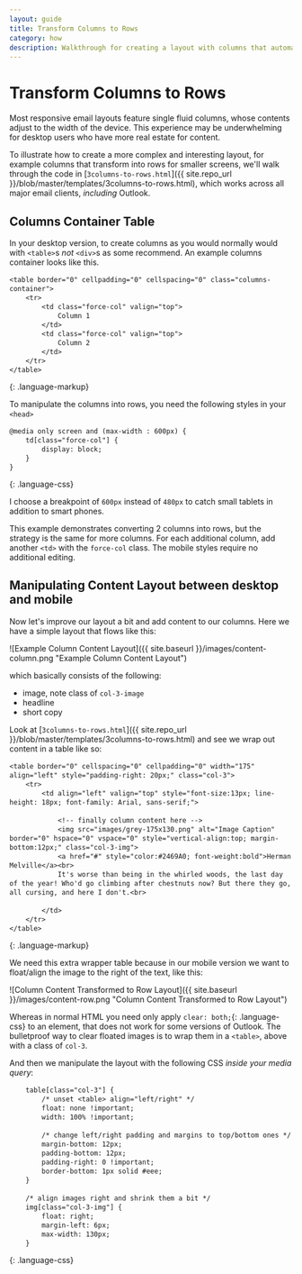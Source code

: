```yaml
---
layout: guide
title: Transform Columns to Rows
category: how
description: Walkthrough for creating a layout with columns that automatically transforms to rows for smaller devices.
---
```


# Transform Columns to Rows

Most responsive email layouts feature single fluid columns, whose contents adjust to the width of the device. This experience may be underwhelming for desktop users who have more real estate for content.

To illustrate how to create a more complex and interesting layout, for example columns that transform into rows for smaller screens, we'll walk through the code in [`3columns-to-rows.html`]({{ site.repo_url }}/blob/master/templates/3columns-to-rows.html), which works across all major email clients, *including* Outlook.

## Columns Container Table

In your desktop version, to create columns as you would normally would with `<table>`s _not_ `<div>`s as some recommend.
An example columns container looks like this.


    <table border="0" cellpadding="0" cellspacing="0" class="columns-container">
        <tr>
            <td class="force-col" valign="top">
                Column 1
            </td>
            <td class="force-col" valign="top">
                Column 2
            </td>
        </tr>
    </table>
{: .language-markup}

To manipulate the columns into rows, you need the following styles in your `<head>`


    @media only screen and (max-width : 600px) {
        td[class="force-col"] {
            display: block;
        }
    }
{: .language-css}


I choose a breakpoint of `600px` instead of `480px` to catch small tablets in addition to smart phones.

This example demonstrates converting 2 columns into rows, but the strategy is the same for more columns. For each additional column, add another `<td>` with the `force-col` class. The mobile styles require no additional editing.

## Manipulating Content Layout between desktop and mobile

Now let's improve our layout a bit and add content to our columns. Here we have a simple layout that flows like this:

![Example Column Content Layout]({{ site.baseurl }}/images/content-column.png "Example Column Content Layout")

which basically consists of the following:

* image, note class of `col-3-image`
* headline
* short copy


Look at [`3columns-to-rows.html`]({{ site.repo_url }}/blob/master/templates/3columns-to-rows.html) and see we wrap out content in a table like so:


    <table border="0" cellspacing="0" cellpadding="0" width="175" align="left" style="padding-right: 20px;" class="col-3">
        <tr>
            <td align="left" valign="top" style="font-size:13px; line-height: 18px; font-family: Arial, sans-serif;">

                <!-- finally column content here -->
                <img src="images/grey-175x130.png" alt="Image Caption" border="0" hspace="0" vspace="0" style="vertical-align:top; margin-bottom:12px;" class="col-3-img">
                <a href="#" style="color:#2469A0; font-weight:bold">Herman Melville</a><br>
                It's worse than being in the whirled woods, the last day of the year! Who'd go climbing after chestnuts now? But there they go, all cursing, and here I don't.<br>

            </td>
        </tr>
    </table>
{: .language-markup}

We need this extra wrapper table because in our mobile version we want to float/align the image to the right of the text, like this:

![Column Content Transformed to Row Layout]({{ site.baseurl }}/images/content-row.png "Column Content Transformed to Row Layout")

Whereas in normal HTML you need only apply `clear: both;`{: .language-css} to an element, that does not work for some versions of Outlook. The bulletproof way to clear floated images is to wrap them in a `<table>`, above with a class of `col-3`.

And then we manipulate the layout with the following CSS *inside your media query*:


        table[class="col-3"] {
            /* unset <table> align="left/right" */
            float: none !important;
            width: 100% !important;

            /* change left/right padding and margins to top/bottom ones */
            margin-bottom: 12px;
            padding-bottom: 12px;
            padding-right: 0 !important;
            border-bottom: 1px solid #eee;
        }

        /* align images right and shrink them a bit */
        img[class="col-3-img"] {
            float: right;
            margin-left: 6px;
            max-width: 130px;
        }
{: .language-css}



